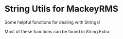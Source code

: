 String Utils for MackeyRMS
==========================

Some helpful functions for dealing with Strings!

Most of these functions can be found in String.Extra

       
       

                                                                       
                                
                                                           
